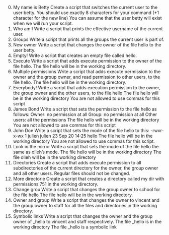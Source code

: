 0. My name is Betty
Create a script that switches the current user to the user betty.
You should use exactly 8 characters for your command (+1 character for the new line)
You can assume that the user betty will exist when we will run your script.
1. Who am I
Write a script that prints the effective username of the current user.
2. Groups
Write a script that prints all the groups the current user is part of.
3. New owner
Write a script that changes the owner of the file hello to the user betty.
4. Empty!
Write a script that creates an empty file called hello.
5. Execute
Write a script that adds execute permission to the owner of the file hello.
The file hello will be in the working directory.
6. Multiple permissions
Write a script that adds execute permission to the owner and the group owner, and read permission to other users, to the file hello.
The file hello will be in the working directory.
7. Everybody!
Write a script that adds execution permission to the owner, the group owner and the other users, to the file hello
The file hello will be in the working directory
You are not allowed to use commas for this script
8. James Bond
Write a script that sets the permission to the file hello as follows:
Owner: no permission at all
Group: no permission at all
Other users: all the permissions
The file hello will be in the working directory You are not allowed to use commas for this script
9. John Doe
Write a script that sets the mode of the file hello to this:
-rwxr-x-wx 1 julien julien 23 Sep 20 14:25 hello
The file hello will be in the working directory
You are not allowed to use commas for this script.
10. Look in the mirror
Write a script that sets the mode of the file hello the same as olleh’s mode.
The file hello will be in the working directory
The file olleh will be in the working directory
11. Directories
Create a script that adds execute permission to all subdirectories of the current directory for the owner, the group owner and all other users.
Regular files should not be changed.
12. More directorie
Create a script that creates a directory called my dir with permissions 751 in the working directory.
13. Change grou
Write a script that changes the group owner to school for the file hello
The file hello will be in the working directory.
14. Owner and group
Write a script that changes the owner to vincent and the group owner to staff for all the files and directories in the working directory.
15. Symbolic links
Write a script that changes the owner and the group owner of _hello to vincent and staff respectively.
The file _hello is in the working directory
The file _hello is a symbolic link
